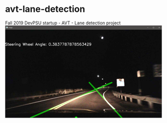 # avt-lane-detection
Fall 2019 DevPSU startup - AVT - Lane detection project
![Lane Detection](https://github.com/DevPSU/avt-lane-detection/blob/Li_Zhu/Capture.PNG)
